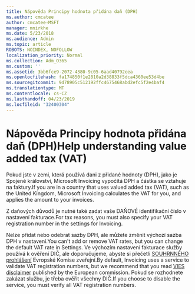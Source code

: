 ```yaml
---
title: Nápověda Principy hodnota přidána daň (DPH)
ms.author: cmcatee
author: cmcatee-MSFT
manager: mnirkhe
ms.date: 5/23/2018
ms.audience: Admin
ms.topic: article
ROBOTS: NOINDEX, NOFOLLOW
localization_priority: Normal
ms.collection: Adm_O365
ms.custom: ''
ms.assetid: 3bb6fce9-2072-4380-9c05-6aad40792eea
ms.openlocfilehash: fa174850f1e2810a2d38833f5dca4360ee53d4be
ms.sourcegitcommit: 9d78905c512192ffc4675468abd2efc5f2e4baf4
ms.translationtype: MT
ms.contentlocale: cs-CZ
ms.lasthandoff: 04/23/2019
ms.locfileid: "32400304"
---
```

# <a name="help-understanding-value-added-tax-vat"></a><span data-ttu-id="3a222-102">Nápověda Principy hodnota přidána daň (DPH)</span><span class="sxs-lookup"><span data-stu-id="3a222-102">Help understanding value added tax (VAT)</span></span>

<span data-ttu-id="3a222-103">Pokud jste v zemi, která používá dani z přidané hodnoty (DPH), jako je Spojené království, Microsoft Invoicing vypočítá DPH a částka se vztahuje na faktury.</span><span class="sxs-lookup"><span data-stu-id="3a222-103">If you are in a country that uses valued added tax (VAT), such as the United Kingdom, Microsoft Invoicing calculates the VAT for you, and applies the amount to your invoices.</span></span>
  
<span data-ttu-id="3a222-104">Z daňových důvodů je nutné také zadat vaše DAŇOVÉ identifikační číslo v nastavení fakturace.</span><span class="sxs-lookup"><span data-stu-id="3a222-104">For tax reasons, you must also specify your VAT registration number in the settings for Invoicing.</span></span>
  
<span data-ttu-id="3a222-105">Nelze přidat nebo odebrat sazby DPH, ale můžete změnit výchozí sazba DPH v nastavení.</span><span class="sxs-lookup"><span data-stu-id="3a222-105">You can't add or remove VAT rates, but you can change the default VAT rate in Settings.</span></span> <span data-ttu-id="3a222-106">Ve výchozím nastavení fakturace služby používá k ověření DIČ, ale doporučujeme, abyste si přečetli [SOUHRNNÉHO prohlášení](https://go.microsoft.com/fwlink/?LinkID=841741) Evropské Komise zveřejní.</span><span class="sxs-lookup"><span data-stu-id="3a222-106">By default, Invoicing uses a service to validate VAT registration numbers, but we recommend that you read [VIES disclaimer](https://go.microsoft.com/fwlink/?LinkID=841741) published by the European commission.</span></span> <span data-ttu-id="3a222-107">Pokud se rozhodnete zakázat službu, je třeba ověřit všechny DIČ.</span><span class="sxs-lookup"><span data-stu-id="3a222-107">If you choose to disable the service, you must verify all VAT registration numbers.</span></span> 
  


